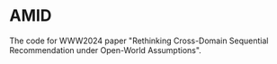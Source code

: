 # AMID
The code for WWW2024 paper "Rethinking Cross-Domain Sequential Recommendation under Open-World Assumptions".
